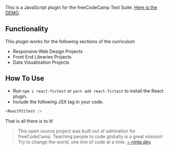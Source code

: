 This is a JavaScript plugin for the freeCodeCamp Test Suite. <span style="color: #22a1f2; text-decoration: underline;"><a href="https://usheninte.github.io/react-fcctest/">Here is the DEMO</a></span>.

## Functionality

This plugin works for the following sections of the curriculum

-   Responsive Web Design Projects
-   Front End Libraries Projects
-   Data Visualization Projects

## How To Use

-   Run `npm i react-fcctest` or `yarn add react-fcctest` to install the React plugin.
-   Include the following JSX tag in your code.

```javascript
<ReactFCCtest />
```

That is all there is to it!

> This open source project was built out of admiration for freeCodeCamp. Teaching people to code globally is a great mission! Try to change the world, one line of code at a time.
> [~ ninte.dev](https://ninte.dev)
